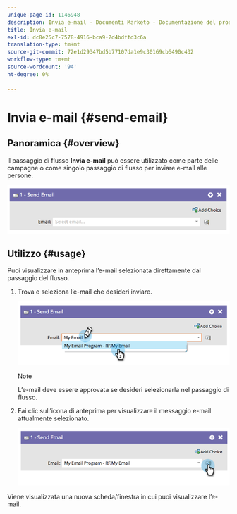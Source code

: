 ```yaml
---
unique-page-id: 1146948
description: Invia e-mail - Documenti Marketo - Documentazione del prodotto
title: Invia e-mail
exl-id: dc8e25c7-7578-4916-bca9-2d4bdffd3c6a
translation-type: tm+mt
source-git-commit: 72e1d29347bd5b77107da1e9c30169cb6490c432
workflow-type: tm+mt
source-wordcount: '94'
ht-degree: 0%

---
```


# Invia e-mail {#send-email}

## Panoramica {#overview}

Il passaggio di flusso **Invia e-mail** può essere utilizzato come parte delle campagne o come singolo passaggio di flusso per inviare e-mail alle persone.

![](assets/image2014-9-22-10-3a8-3a11.png)

## Utilizzo {#usage}

Puoi visualizzare in anteprima l’e-mail selezionata direttamente dal passaggio del flusso.

1. Trova e seleziona l’e-mail che desideri inviare.

   ![](assets/image2014-9-22-10-3a8-3a15.png)

   >[!NOTE]
   >
   >L’e-mail deve essere approvata se desideri selezionarla nel passaggio di flusso.

1. Fai clic sull’icona di anteprima per visualizzare il messaggio e-mail attualmente selezionato.

   ![](assets/image2014-9-22-10-3a8-3a22.png)

Viene visualizzata una nuova scheda/finestra in cui puoi visualizzare l’e-mail.
